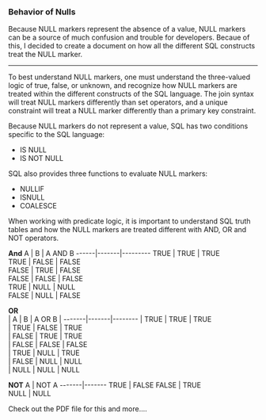 ### Behavior of Nulls

Because NULL markers represent the absence of a value, NULL markers can be a source of much confusion and trouble for developers.  Becaue of this, I decided to create a document on how all the different SQL constructs treat the NULL marker.

----

To best understand NULL markers, one must understand the three-valued logic of true, false, or unknown, and recognize how NULL markers are treated within the different constructs of the SQL language. The join syntax will treat NULL markers differently than set operators, and a unique constraint will treat a NULL marker differently than a primary key constraint. 

Because NULL markers do not represent a value, SQL has two conditions specific to the SQL language: 
* IS NULL 
* IS NOT NULL 

SQL also provides three functions to evaluate NULL markers: 
* NULLIF 
* ISNULL 
* COALESCE 

When working with predicate logic, it is important to understand SQL truth tables and how the NULL markers are treated different with AND, OR and NOT operators.  

**And**
   A   |   B   | A AND B 
 ------|-------|--------- 
  TRUE  | TRUE  | TRUE    
  TRUE  | FALSE | FALSE   
  FALSE | TRUE  | FALSE   
  FALSE | FALSE | FALSE   
  TRUE  | NULL  | NULL    
  FALSE | NULL  | FALSE   

**OR**  
|    A   |   B   | A OR B 
| -------|-------|-------- 
|  TRUE  | TRUE  | TRUE   
|  TRUE  | FALSE | TRUE   
|  FALSE | TRUE  | TRUE   
|  FALSE | FALSE | FALSE  
|  TRUE  | NULL  | TRUE   
|  FALSE | NULL  | NULL   
|  NULL  | NULL  | NULL   

**NOT**
  A     | NOT A 
 -------|------- 
  TRUE  | FALSE 
  FALSE | TRUE  
  NULL  | NULL  

Check out the PDF file for this and more....
